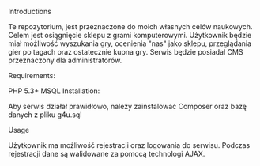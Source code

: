 Introductions

Te repozytorium, jest przeznaczone do moich własnych celów naukowych. Celem jest osiągnięcie sklepu z grami komputerowymi. Użytkownik będzie miał możliwość wyszukania gry, ocenienia "nas" jako sklepu, przeglądania gier po tagach oraz ostatecznie kupna gry. Serwis będzie posiadał CMS przeznaczony dla administratorów.

Requirements:

PHP 5.3+ MSQL Installation:

Aby serwis działał prawidłowo, należy zainstalować Composer oraz bazę danych z pliku g4u.sql

Usage

Użytkownik ma możliwość rejestracji oraz logowania do serwisu. Podczas rejestracji dane są walidowane za pomocą technologi AJAX.
